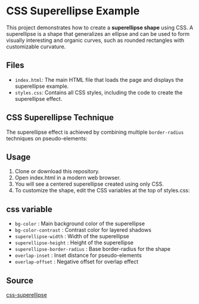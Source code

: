 # CSS Superellipse Example

This project demonstrates how to create a **superellipse shape** using CSS. A superellipse is a shape that generalizes an ellipse and can be used to form visually interesting and organic curves, such as rounded rectangles with customizable curvature.

## Files

- `index.html`: The main HTML file that loads the page and displays the superellipse example.
- `styles.css`: Contains all CSS styles, including the code to create the superellipse effect.

## CSS Superellipse Technique

The superellipse effect is achieved by combining multiple `border-radius` techniques on pseudo-elements:

## Usage
1. Clone or download this repository.
2. Open index.html in a modern web browser.
3. You will see a centered superellipse created using only CSS.
4. To customize the shape, edit the CSS variables at the top of styles.css:

## css variable
- `bg-color` : Main background color of the superellipse
- `bg-color-contrast` : Contrast color for layered shadows
- `superellipse-width` : Width of the superellipse
- `superellipse-height` : Height of the superellipse
- `superellipse-border-radius` : Base border-radius for the shape
- `overlap-inset` : Inset distance for pseudo-elements
- `overlap-offset` : Negative offset for overlap effect

## Source
[css-superellipse](https://sbx.webflow.io/css-superellipse)